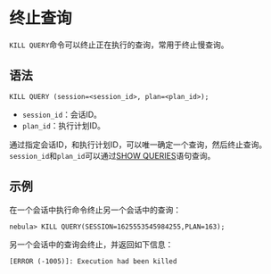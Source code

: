 # 终止查询

`KILL QUERY`命令可以终止正在执行的查询，常用于终止慢查询。

## 语法

```ngql
KILL QUERY (session=<session_id>, plan=<plan_id>);
```

- `session_id`：会话ID。
- `plan_id`：执行计划ID。

通过指定会话ID，和执行计划ID，可以唯一确定一个查询，然后终止查询。`session_id`和`plan_id`可以通过[SHOW QUERIES](../7.general-query-statements/6.show/18.show-querise.md)语句查询。

## 示例

在一个会话中执行命令终止另一个会话中的查询：

```ngql
nebula> KILL QUERY(SESSION=1625553545984255,PLAN=163);
```

另一个会话中的查询会终止，并返回如下信息：

```ngql
[ERROR (-1005)]: Execution had been killed
```
